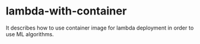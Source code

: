 # lambda-with-container
It describes how to use container image for lambda deployment in order to use ML algorithms.
